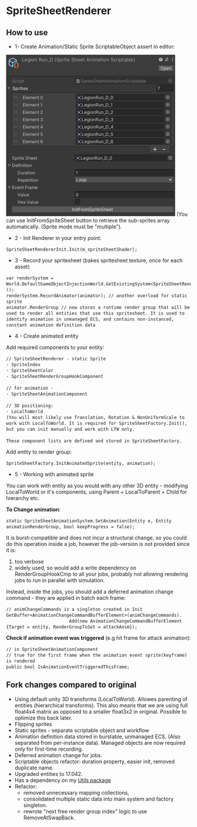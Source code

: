 # SpriteSheetRenderer

## How to use

* 1- Create Animation/Static Sprite ScriptableObject assert in editor:

![This is an image](/AnimationScriptable.png)
(You can use InitFromSpriteSheet button to retrieve the sub-sprites array automatically. (Sprite mode must be "multiple").

* 2 - Init Renderer in your entry point:
```        
SpriteSheetRendererInit.Init(m_spriteSheetShader);
```    
* 3 - Record your spritesheet (bakes spritesheet texture, once for each asset)
```
var renderSystem = World.DefaultGameObjectInjectionWorld.GetExistingSystem<SpriteSheetRenderSystem>();
renderSystem.RecordAnimator(animator); // another overload for static sprite
animator.RenderGroup // now stores a runtime render group that will be used to render all entities that use this spritesheet. It is used to identify animation in unmanaged ECS, and contains non-instanced, constant animation definition data 
```
* 4 - Create animated entity

Add required components to your entity:

    // SpriteSheetRenderer - static Sprite
    - SpriteIndex
    - SpriteSheetColor 
    - SpriteSheetRenderGroupHookComponent
    
    // for animation - 
    - SpriteSheetAnimationComponent
        
    // 3D positioning:
    - LocalToWorld    
    (You will most likely use Translation, Rotation & NonUniformScale to work with LocalToWorld. It is required for SpriteSheetFactory.Init(), but you can init manually and work with LTW only.

    These component lists are defined and stored in SpriteSheetFactory.

Add entity to render group:
```
SpriteSheetFactory.InitAnimatedSprite(entity, animation);
```

* 5 - Working with animated sprite

You can work with entity as you would with any other 3D entity - modifying LocalToWorld or it's components, using Parent + LocalToParent + Child for hierarchy etc.

**To Change animation**:
```
static SpriteSheetAnimationSystem.SetAnimation(Entity e, Entity animationRenderGroup, bool keepProgress = false);
```
It is burst-compatible and does not incur a structural change, so you could do this operation inside a job, however the job-version is not provided since it is: 
1) too verbose
2) widely used, so would add a write dependency on RenderGroupHookCmp to all your jobs, probably not allowing rendering jobs to run in parallel with simulation.

Instead, inside the jobs, you should add a deferred animation change command - they are applied in batch each frame:
```
// animChangeCommands is a singleton created in Init
GetBuffer<AnimationChangeCommandBufferElement>(animChangeCommands).
                        Add(new AnimationChangeCommandBufferElement {Target = entity, RenderGroupToSet = attackAnim});
```

**Check if animation event was triggered** (e.g hit frame for attack animation):
```
// in SpriteSheetAnimationComponent
// true for the first frame when the animation event sprite(keyframe) is rendered
public bool IsAnimationEventTriggeredThisFrame;
```


## Fork changes compared to original

* Using default unity 3D transforms (LocalToWorld). Allowes parenting of entities (hierarchical transforms). This also means that we are using full float4x4 matrix as opposed to a smaller float3x2 in original. Possible to optimize this back later.
* Flipping sprites
* Static sprites - separate scriptable object and workflow
* Animation definition data stored in burstable, unmanaged ECS. (Also separated from per-instance data). Managed objects are now required only for first-time recording.
* Deferred animation change for jobs.
* Scriptable objects refactor: duration property, easier init, removed duplicate name.
* Upgraded entities to 17.042.
* Has a dependency on my [Utils package](https://gitlab.com/tm-sfml/tarasmartyniuk-unity/tmutils)  
* Refactor: 
    - removed unnecessary mapping collections, 
    - consolidated multiple static data into main system and factory singleton.
    - rewrote "next free render group index" logic to use RemoveAtSwapBack.

